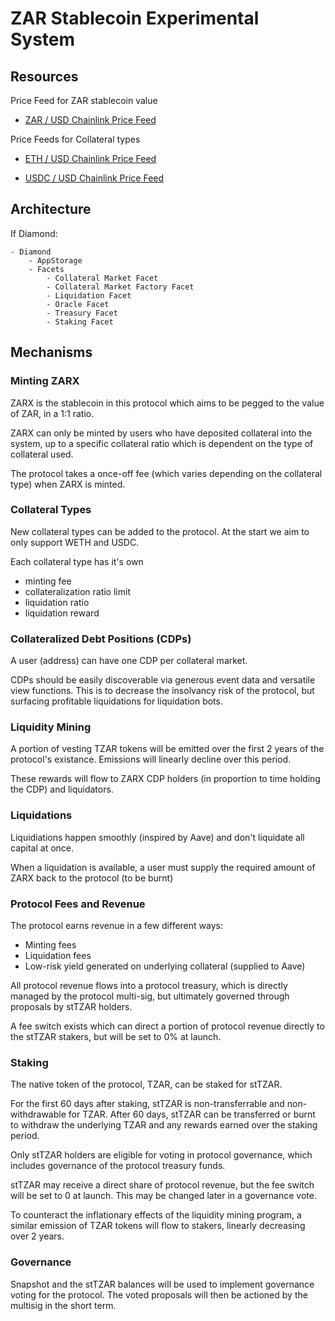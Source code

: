 # ZAR Stablecoin Experimental System

## Resources

Price Feed for ZAR stablecoin value

- [ZAR / USD Chainlink Price Feed](https://data.chain.link/ethereum/mainnet/fiat/zar-usd)

Price Feeds for Collateral types

- [ETH / USD Chainlink Price Feed](https://data.chain.link/ethereum/mainnet/crypto-usd/eth-usd)

- [USDC / USD Chainlink Price Feed](https://data.chain.link/ethereum/mainnet/stablecoins/usdc-usd)

## Architecture

If Diamond:
```
- Diamond
    - AppStorage
    - Facets
        - Collateral Market Facet
        - Collateral Market Factory Facet
        - Liquidation Facet
        - Oracle Facet
        - Treasury Facet
        - Staking Facet
```

## Mechanisms

### Minting ZARX

ZARX is the stablecoin in this protocol which aims to be pegged to the value of ZAR, in a 1:1 ratio.

ZARX can only be minted by users who have deposited collateral into the system, up to a specific collateral ratio which is dependent on the type of collateral used.

The protocol takes a once-off fee (which varies depending on the collateral type) when ZARX is minted.

### Collateral Types

New collateral types can be added to the protocol. At the start we aim to only support WETH and USDC.

Each collateral type has it's own
 - minting fee
 - collateralization ratio limit
 - liquidation ratio
 - liquidation reward

### Collateralized Debt Positions (CDPs)

A user (address) can have one CDP per collateral market.

CDPs should be easily discoverable via generous event data and versatile view functions. This is to decrease the insolvancy risk of the protocol, but surfacing profitable liquidations for liquidation bots.

### Liquidity Mining

A portion of vesting TZAR tokens will be emitted over the first 2 years of the protocol's existance. Emissions will linearly decline over this period.

These rewards will flow to ZARX CDP holders (in proportion to time holding the CDP) and liquidators.

### Liquidations

Liquidiations happen smoothly (inspired by Aave) and don't liquidate all capital at once.

<!-- TODO smooth liquidation research needed -->

When a liquidation is available, a user must supply the required amount of ZARX back to the protocol (to be burnt)


### Protocol Fees and Revenue

The protocol earns revenue in a few different ways:

- Minting fees
- Liquidation fees
- Low-risk yield generated on underlying collateral (supplied to Aave)

All protocol revenue flows into a protocol treasury, which is directly managed by the protocol multi-sig, but ultimately governed through proposals by stTZAR holders.

A fee switch exists which can direct a portion of protocol revenue directly to the stTZAR stakers, but will be set to 0% at launch.

### Staking

The native token of the protocol, TZAR, can be staked for stTZAR.

For the first 60 days after staking, stTZAR is non-transferrable and non-withdrawable for TZAR. After 60 days, stTZAR can be transferred or burnt to withdraw the underlying TZAR and any rewards earned over the staking period.

Only stTZAR holders are eligible for voting in protocol governance, which includes governance of the protocol treasury funds.

stTZAR may receive a direct share of protocol revenue, but the fee switch will be set to 0 at launch. This may be changed later in a governance vote.

To counteract the inflationary effects of the liquidity mining program, a similar emission of TZAR tokens will flow to stakers, linearly decreasing over 2 years.

### Governance

Snapshot and the stTZAR balances will be used to implement governance voting for the protocol. The voted proposals will then be actioned by the multisig in the short term.